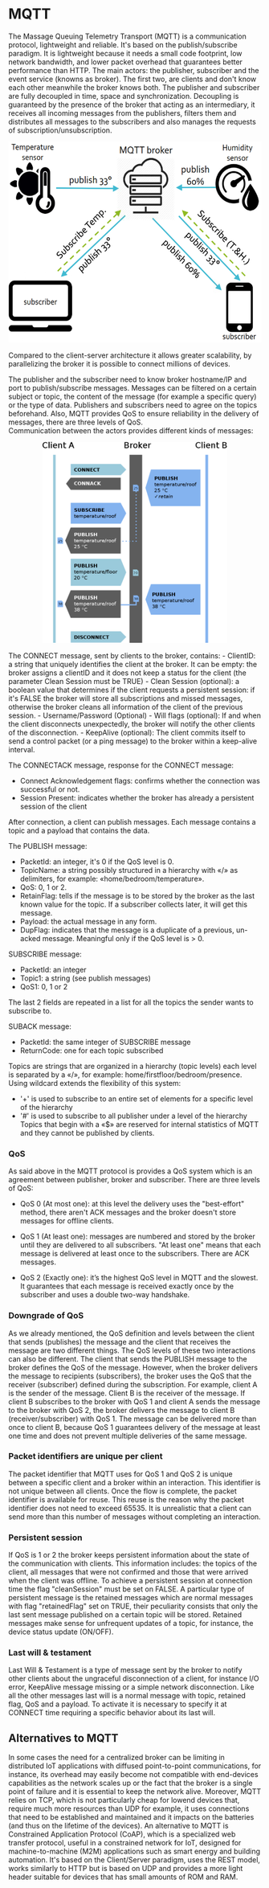 # MQTT
The Massage Queuing Telemetry Transport (MQTT) is a communication protocol, lightweight and reliable. It's based on the publish/subscribe paradigm. It is lightweight because it needs a small code footprint, low network bandwidth, and lower packet overhead that guarantees better performance than HTTP. The main actors: the publisher, subscriber and the event service (knowns as broker). The first two, are clients and don't know each other meanwhile the broker knows both. The publisher and subscriber are fully decoupled in time, space and synchronization. Decoupling is guaranteed by the presence of the broker that acting as an intermediary, it receives all incoming messages from the publishers, filters them and distributes all messages to the subscribers and also manages the requests of subscription/unsubscription.
<p align="center">
  <img src="/assets/MQTTpub_sub.png" height="400">
</p>
Compared to the client-server architecture it allows greater scalability, by parallelizing the broker it is possible to connect millions of devices. 

The publisher and the subscriber need to know broker hostname/IP and port to publish/subscribe messages. 
Messages can be filtered on a certain subject or topic, the content of the message (for example a specific query) or the type of data. Publishers and subscribers need to agree on the topics beforehand.  Also, MQTT provides QoS to ensure reliability in the delivery of messages, there are three levels of QoS.  
Communication between the actors provides different kinds of messages:

<p align="center">
  <img src="/assets/MQTT_protocol_example.png" height="400">
</p>
The CONNECT message, sent by clients to the broker, contains: 
- ClientID: a string that uniquely identifies the client at the broker. It can be empty: the broker assigns a clientID and it does not keep a status for the client (the parameter Clean Session must be TRUE)
- Clean Session (optional):  a boolean value that determines if the client requests a persistent session: if it's FALSE the broker will store all subscriptions and missed messages, otherwise the broker cleans all information of the client of the previous session.
- Username/Password (Optional)
- Will flags (optional): If and when the client disconnects unexpectedly, the broker will notify the other clients of the disconnection.
- KeepAlive (optional): The client commits itself to send a control packet (or a ping message) to the broker within a keep-alive interval.

The CONNECTACK message, response for the CONNECT message:
- Connect Acknowledgement flags: confirms whether the connection was successful or not.
- Session Present: indicates whether the broker has already a persistent session of the client

After connection, a client can publish messages. Each message contains a topic and a payload that contains the data.

The PUBLISH message: 
- PacketId: an integer, it's 0 if the QoS level is 0.
- TopicName: a string possibly structured in a hierarchy with «/» as delimiters, for example: «home/bedroom/temperature».
- QoS: 0, 1 or 2.
- RetainFlag: tells if the message is to be stored by the broker as the last known value for the topic. If a subscriber collects later, it will get this message.
- Payload: the actual message in any form.
- DupFlag: indicates that the message is a duplicate of a previous, un-acked message. Meaningful only if the QoS level is > 0.

SUBSCRIBE message:
- PacketId: an integer
- Topic1: a string (see publish messages)
- QoS1: 0, 1 or 2

The last 2 fields are repeated in a list for all the topics the sender wants to subscribe to.

SUBACK message:
- PacketId: the same integer of SUBSCRIBE message
- ReturnCode: one for each topic subscribed

Topics are strings that are organized in a hierarchy (topic levels) each level is separated by a «/», for example: home/firstfloor/bedroom/presence. Using wildcard extends the flexibility of this system:
- '+' is used to subscribe to an entire set of elements for a specific level of the hierarchy 
- '#' is used to subscribe to all publisher under a level of the hierarchy
Topics that begin with a «$» are reserved for internal statistics of MQTT and they cannot be published by clients.

### QoS
As said above in the MQTT protocol is provides a QoS system which is an agreement between publisher, broker and subscriber. There are three levels of QoS:

- QoS 0 (At most one): at this level the delivery uses the "best-effort" method, there aren't ACK messages and the broker doesn't store messages for offline clients. 

- QoS 1 (At least one): messages are numbered and stored by the broker until they are delivered to all subscribers. "At least one" means that each message is delivered at least once to the subscribers. There are ACK messages.

- QoS 2 (Exactly one): it’s the highest QoS level in MQTT and the slowest. It guarantees that each message is received exactly once by the subscriber and uses a double two-way handshake.

### Downgrade of QoS
As we already mentioned, the QoS definition and levels between the client that sends (publishes) the message and the client that receives the message are two different things. The QoS levels of these two interactions can also be different. The client that sends the PUBLISH message to the broker defines the QoS of the message. However, when the broker delivers the message to recipients (subscribers), the broker uses the QoS that the receiver (subscriber) defined during the subscription. For example, client A is the sender of the message. Client B is the receiver of the message. If client B subscribes to the broker with QoS 1 and client A sends the message to the broker with QoS 2, the broker delivers the message to client B (receiver/subscriber) with QoS 1. The message can be delivered more than once to client B, because QoS 1 guarantees delivery of the message at least one time and does not prevent multiple deliveries of the same message.

### Packet identifiers are unique per client
The packet identifier that MQTT uses for QoS 1 and QoS 2 is unique between a specific client and a broker within an interaction. This identifier is not unique between all clients. Once the flow is complete, the packet identifier is available for reuse. This reuse is the reason why the packet identifier does not need to exceed  65535. It is unrealistic that a client can send more than this number of messages without completing an interaction.

### Persistent session
If QoS is 1 or 2 the broker keeps persistent information about the state of the communication with clients. This information includes: the topics of the client, all messages that were not confirmed and those that were arrived when the client was offline. To achieve a persistent session at connection time the flag "cleanSession" must be set on FALSE. A particular type of persistent message is the retained messages which are normal messages with flag "retainedFlag" set on TRUE, their peculiarity consists that only the last sent message published on a certain topic will be stored. Retained messages make sense for unfrequent updates of a topic, for instance, the device status update (ON/OFF). 

### Last will & testament
Last Will & Testament is a type of message sent by the broker to notify other clients about the ungraceful disconnection of a client, for instance I/O error, KeepAlive message missing or a simple network disconnection. Like all the other messages last will is a normal message with topic, retained flag, QoS and a payload. To activate it is necessary to specify it at CONNECT time requiring a specific behavior about its last will.

## Alternatives to MQTT
In some cases the need for a centralized broker can be limiting in distributed IoT applications with diffused point-to-point communications, for instance, its overhead may easily become not compatible with end-devices capabilities as the network scales up or the fact that the broker is a single point of failure and it is essential to keep the network alive. Moreover, MQTT relies on TCP, which is not particularly cheap for lowend devices that, require much more resources than UDP for example, it uses connections that need to be established and maintained and it impacts on the batteries (and thus on the lifetime of the devices). An alternative to MQTT is Constrained Application Protocol (CoAP), which is a specialized web transfer protocol, useful in a constrained network for IoT, designed for machine-to-machine (M2M) applications such as smart energy and building automation. It's based on the Client/Server paradigm, uses the REST model, works similarly to HTTP but is based on UDP and provides a more light header suitable for devices that has small amounts of ROM and RAM. 
